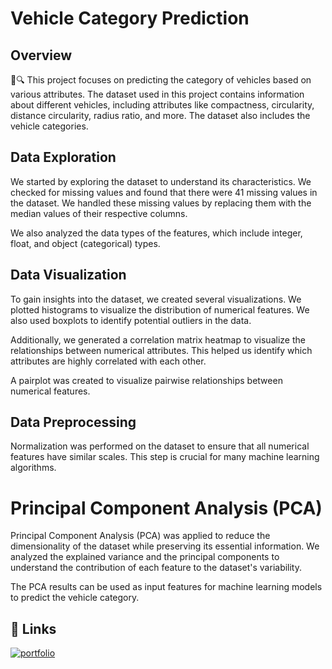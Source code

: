 
# Vehicle Category Prediction

## Overview

🚗🔍 This project focuses on predicting the category of vehicles based on various attributes.               The dataset used in this project contains information about different vehicles, including attributes like compactness, circularity, distance circularity, radius ratio, and more. The dataset also includes the vehicle categories.

## Data Exploration

We started by exploring the dataset to understand its characteristics. We checked for missing values and found that there were 41 missing values in the dataset. We handled these missing values by replacing them with the median values of their respective columns.

We also analyzed the data types of the features, which include integer, float, and object (categorical) types.

## Data Visualization

To gain insights into the dataset, we created several visualizations. We plotted histograms to visualize the distribution of numerical features. We also used boxplots to identify potential outliers in the data.

Additionally, we generated a correlation matrix heatmap to visualize the relationships between numerical attributes. This helped us identify which attributes are highly correlated with each other.

A pairplot was created to visualize pairwise relationships between numerical features.

## Data Preprocessing

Normalization was performed on the dataset to ensure that all numerical features have similar scales. This step is crucial for many machine learning algorithms.

# Principal Component Analysis (PCA)

Principal Component Analysis (PCA) was applied to reduce the dimensionality of the dataset while preserving its essential information. We analyzed the explained variance and the principal components to understand the contribution of each feature to the dataset's variability.

The PCA results can be used as input features for machine learning models to predict the vehicle category.
## 🔗 Links
[![portfolio](https://img.shields.io/badge/view_my_notebook-000?style=for-the-badge&logo=github&logoColor=white)](https://nbviewer.org/github/Harinivas44/Vehicle_Category_Prediction/blob/main/Unsupervised_KMeans.ipynb)
